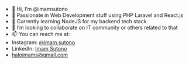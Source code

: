 - 👋 Hi, I’m @imamsutono
- 👀 Passionate in Web Development stuff using PHP Laravel and React.js
- 🌱 Currently learning NodeJS for my backend tech stack
- 💞️ I’m looking to collaborate on IT community or others related to that
- 📫 You can reach me at:
- Instagram: <a href="https://instagram.com/imam.sutono">@imam.sutono</a>
- LinkedIn: <a href="https://www.linkedin.com/in/imam-sutono-2ba558115/">Imam Sutono</a>
- <a href="mailto:haloimams@gmail.com">haloimams@gmail.com</a>

<!---
imamsutono/imamsutono is a ✨ special ✨ repository because its `README.md` (this file) appears on your GitHub profile.
You can click the Preview link to take a look at your changes.
--->
